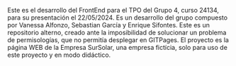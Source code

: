 Este es el desarrollo del FrontEnd para el TPO del Grupo 4, curso 24134, para su presentación el 22/05/2024. 
Es un desarrollo del grupo compuesto por Vanessa Alfonzo, Sebastian García y Enrique Sifontes. 
Este es un repositorio alterno, creado ante la imposibilidad de solucionar un problema de permisologías, que no permitía desplegar en GITPages.
El proyecto es la página WEB de la Empresa SurSolar, una empresa fictícia, solo para uso de este proyecto y en modo didáctico.
